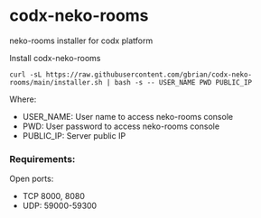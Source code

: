 # codx-neko-rooms
neko-rooms installer for codx platform

Install codx-neko-rooms

```
curl -sL https://raw.githubusercontent.com/gbrian/codx-neko-rooms/main/installer.sh | bash -s -- USER_NAME PWD PUBLIC_IP
```

Where:
 * USER_NAME: User name to access neko-rooms console
 * PWD: User password to access neko-rooms console
 * PUBLIC_IP: Server public IP


### Requirements:
Open ports: 
 * TCP 8000, 8080
 * UDP: 59000-59300
